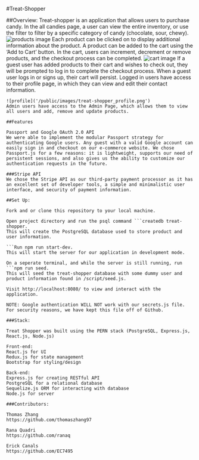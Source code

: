 #Treat-Shopper

##Overview:
Treat-shopper is an application that allows users to purchase candy. In the all candies page, a user can view the entire inventory, or use the filter to filter by a specific category of candy (chocolate, sour, chewy).
![products image]('/public/images/treat-shopper_products.png')
Each product can be clicked on to display additional information about the product. A product can be added to the cart using the ‘Add to Cart’ button. In the cart, users can increment, decrement or remove products, and the checkout process can be completed.
![cart image]('/public/images/treat-shopper_cart.png')
If a guest user has added products to their cart and wishes to check out, they will be prompted to log in to complete the checkout process. When a guest user logs in or signs up, their cart will persist. Logged in users have access to their profile page, in which they can view and edit their contact information.

````
![profile]('/public/images/treat-shopper_profile.png')
Admin users have access to the Admin Page, which allows them to view all users and add, remove and update products.

##Features

Passport and Google OAuth 2.0 API
We were able to implement the modular Passport strategy for authenticating Google users. Any guest with a valid Google account can easily sign in and checkout on our e-commerce website. We chose Passport.js for a few reasons: it is lightweight, supports our need of persistent sessions, and also gives us the ability to customize our authentication requests in the future.

###Stripe API
We chose the Stripe API as our third-party payment processor as it has an excellent set of developer tools, a simple and minimalistic user interface, and security of payment information.

##Set Up:

Fork and or clone this repository to your local machine.

Open project directory and run the psql command ```createdb treat-shopper.
This will create the PostgreSQL database used to store product and user information.

```Run npm run start-dev.
This will start the server for our application in development mode.

On a seperate terminal, and while the server is still running, run
```npm run seed.
This will seed the treat-shopper database with some dummy user and product information found in /script/seed.js.

Visit http://localhost:8080/ to view and interact with the application.

NOTE: Google authentication WILL NOT work with our secrets.js file. For security reasons, we have kept this file off of Github.

###Stack:

Treat Shopper was built using the PERN stack (PostgreSQL, Express.js, React.js, Node.js)

Front-end:
React.js for UI
Redux.js for state management
Bootstrap for styling/design

Back-end:
Express.js for creating RESTful API
PostgreSQL for a relational database
Sequelize.js ORM for interacting with database
Node.js for server

###Contributors:

Thomas Zhang
https://github.com/thomaszhang97

Rana Quadri
https://github.com/ranaq

Erick Canals
https://github.com/EC7495
````
